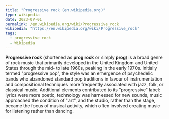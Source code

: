 ```yaml
---
title: "Progressive rock (en.wikipedia.org)"
type: wikipedia
date: 2023-07-01
permalink: /en.wikipedia.org/wiki/Progressive_rock
wikipedia: "https://en.wikipedia.org/wiki/Progressive_rock"
tags:
  - progressive rock
  - Wikipedia
---
```

**Progressive rock** (shortened as **prog rock** or simply **prog**) is a broad genre of rock music that primarily developed in the United Kingdom and United States through the mid- to late 1960s, peaking in the early 1970s. Initially termed "progressive pop", the style was an emergence of psychedelic bands who abandoned standard pop traditions in favour of instrumentation and compositional techniques more frequently associated with jazz, folk, or classical music. Additional elements contributed to its "progressive" label: lyrics were more poetic, technology was harnessed for new sounds, music approached the condition of "art", and the studio, rather than the stage, became the focus of musical activity, which often involved creating music for listening rather than dancing.